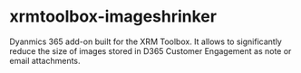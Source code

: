 # xrmtoolbox-imageshrinker
Dyanmics 365 add-on built for the XRM Toolbox. It allows to significantly reduce the size of images stored in D365 Customer Engagement as note or email attachments. 
